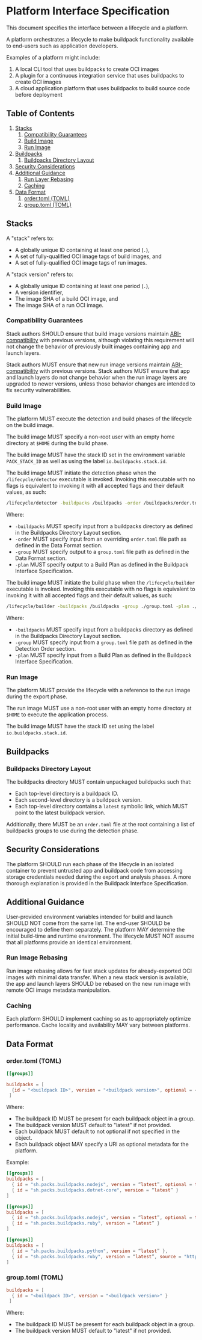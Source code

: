 # Platform Interface Specification

This document specifies the interface between a lifecycle and a platform.

A platform orchestrates a lifecycle to make buildpack functionality available to end-users such as application developers.

Examples of a platform might include:

1. A local CLI tool that uses buildpacks to create OCI images
2. A plugin for a continuous integration service that uses buildpacks to create OCI images
3. A cloud application platform that uses buildpacks to build source code before deployment

## Table of Contents

1. [Stacks](#stacks)
   1. [Compatibility Guarantees](#compatibility-guarantees)
   2. [Build Image](#build-image)
   3. [Run Image](#run-image)
2. [Buildpacks](#buildpacks)
   1. [Buildpacks Directory Layout](#buildpacks-directory-layout)
3. [Security Considerations](#security-considerations)
4. [Additional Guidance](#additional-guidance)
   1. [Run Layer Rebasing](#run-layer-rebasing)
   2. [Caching](#caching)
5. [Data Format](#data-format)
   1. [order.toml (TOML)](#order.toml-(toml))
   2. [group.toml (TOML)](#group.toml-(toml))

## Stacks

A "stack" refers to:

- A globally unique ID containing at least one period (`.`),
- A set of fully-qualified OCI image tags of build images, and
- A set of fully-qualified OCI image tags of run images.

A "stack version" refers to:

- A globally unique ID containing at least one period (`.`),
- A version identifier,
- The image SHA of a build OCI image, and
- The image SHA of a run OCI image.

### Compatibility Guarantees

Stack authors SHOULD ensure that build image versions maintain [ABI-compatibility](https://en.wikipedia.org/wiki/Application_binary_interface) with previous versions, although violating this requirement will not change the behavior of previously built images containing app and launch layers.

Stack authors MUST ensure that new run image versions maintain [ABI-compatibility](https://en.wikipedia.org/wiki/Application_binary_interface) with previous versions.
Stack authors MUST ensure that app and launch layers do not change behavior when the run image layers are upgraded to newer versions, unless those behavior changes are intended to fix security vulnerabilities.

### Build Image

The platform MUST execute the detection and build phases of the lifecycle on the build image.

The build image MUST specify a non-root user with an empty home directory at `$HOME` during the build phase.

The build image MUST have the stack ID set in the environment variable `PACK_STACK_ID` as well as using the label `io.buildpacks.stack.id`.

The build image MUST initiate the detection phase when the `/lifecycle/detector` executable is invoked.
Invoking this executable with no flags is equivalent to invoking it with all accepted flags and their default values, as such:

```bash
/lifecycle/detector -buildpacks /buildpacks -order /buildpacks/order.toml -group ./group.toml -plan ./plan.toml
```

Where:

- `-buildpacks` MUST specify input from a buildpacks directory as defined in the Buildpacks Directory Layout section.
- `-order` MUST specify input from an overriding `order.toml` file path as defined in the Data Format section.
- `-group` MUST specify output to a `group.toml` file path as defined in the Data Format section.
- `-plan` MUST specify output to a Build Plan as defined in the Buildpack Interface Specification.

The build image MUST initiate the build phase when the `/lifecycle/builder` executable is invoked.
Invoking this executable with no flags is equivalent to invoking it with all accepted flags and their default values, as such:

```bash
/lifecycle/builder -buildpacks /buildpacks -group ./group.toml -plan ./plan.toml
```

Where:

- `-buildpacks` MUST specify input from a buildpacks directory as defined in the Buildpacks Directory Layout section.
- `-group` MUST specify input from a `group.toml` file path as defined in the Detection Order section.
- `-plan` MUST specify input from a Build Plan as defined in the Buildpack Interface Specification.

### Run Image

The platform MUST provide the lifecycle with a reference to the run image during the export phase.

The run image MUST use a non-root user with an empty home directory at `$HOME` to execute the application process.

The build image MUST have the stack ID set using the label `io.buildpacks.stack.id`.

## Buildpacks

### Buildpacks Directory Layout

The buildpacks directory MUST contain unpackaged buildpacks such that:

- Each top-level directory is a buildpack ID.
- Each second-level directory is a buildpack version.
- Each top-level directory contains a `latest` symbolic link, which MUST point to the latest buildpack version.

Additionally, there MUST be an `order.toml` file at the root containing a list of buildpacks groups to use during the detection phase.

## Security Considerations

The platform SHOULD run each phase of the lifecycle in an isolated container to prevent untrusted app and buildpack code from accessing storage credentials needed during the export and analysis phases.
A more thorough explanation is provided in the Buildpack Interface Specification.

## Additional Guidance

User-provided environment variables intended for build and launch SHOULD NOT come from the same list.
The end-user SHOULD be encouraged to define them separately.
The platform MAY determine the initial build-time and runtime environment.
The lifecycle MUST NOT assume that all platforms provide an identical environment.

### Run Image Rebasing

Run image rebasing allows for fast stack updates for already-exported OCI images with minimal data transfer.
When a new stack version is available, the app and launch layers SHOULD be rebased on the new run image with remote OCI image metadata manipulation.

### Caching

Each platform SHOULD implement caching so as to appropriately optimize performance. Cache locality and availability MAY vary between platforms.

## Data Format

### order.toml (TOML)

```toml
[[groups]]

buildpacks = [
  {id = "<buildpack ID>", version = "<buildpack version>", optional = <bool>, source = "<URI>" }
 ]
```

Where:

- The buildpack ID MUST be present for each buildpack object in a group.
- The buildpack version MUST default to "latest" if not provided.
- Each buildpack MUST default to not optional if not specified in the object.
- Each buildpack object MAY specify a URI as optional metadata for the platform.

Example:

```toml
[[groups]]
buildpacks = [
  { id = "sh.packs.buildpacks.nodejs", version = “latest”, optional = true },
  { id = "sh.packs.buildpacks.dotnet-core", version = “latest” }
]

[[groups]]
buildpacks = [
  { id = "sh.packs.buildpacks.nodejs", version = “latest”, optional = true },
  { id = "sh.packs.buildpacks.ruby", version = “latest” }
]

[[groups]]
buildpacks = [
  { id = "sh.packs.buildpacks.python", version = “latest” },
  { id = "sh.packs.buildpacks.ruby", version = “latest”, source = "https://example.com/ruby.tgz" }
]
```

### group.toml (TOML)

```toml
buildpacks = [
  { id = "<buildpack ID>", version = "<buildpack version>" }
 ]
```

Where:

- The buildpack ID MUST be present for each buildpack object in a group.
- The buildpack version MUST default to "latest" if not provided.

